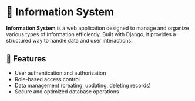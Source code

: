 # 🏢 Information System

**Information System** is a web application designed to manage and organize various types of information efficiently.
Built with Django, it provides a structured way to handle data and user interactions.

## 🚀 Features

- User authentication and authorization
- Role-based access control
- Data management (creating, updating, deleting records)
- Secure and optimized database operations  
